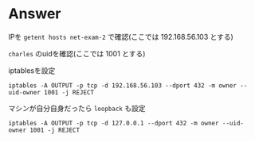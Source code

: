 
# Answer

IPを `getent hosts net-exam-2` で確認(ここでは 192.168.56.103 とする)

`charles` のuidを確認(ここでは 1001 とする)

iptablesを設定

```
iptables -A OUTPUT -p tcp -d 192.168.56.103 --dport 432 -m owner --uid-owner 1001 -j REJECT
```

マシンが自分自身だったら `loopback` も設定

```
iptables -A OUTPUT -p tcp -d 127.0.0.1 --dport 432 -m owner --uid-owner 1001 -j REJECT
```

